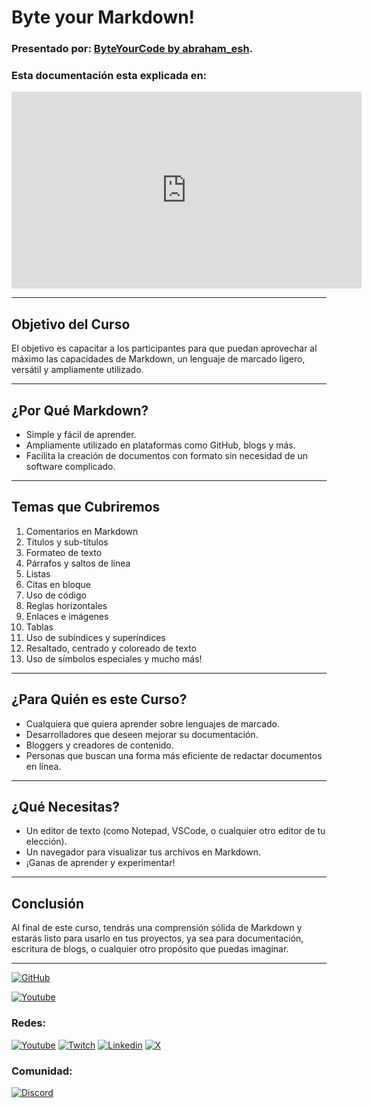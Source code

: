 # Byte your Markdown!
### Presentado por: [ByteYourCode by abraham_esh](https://www.youtube.com/@ByteYourCode "@ByteYourCode").

### Esta documentación esta explicada en:
 <iframe width="560" height="315" src="https://www.youtube.com/embed/" title="YouTube video player" frameborder="0" allow="accelerometer; autoplay; clipboard-write; encrypted-media; gyroscope; picture-in-picture; web-share" allowfullscreen></iframe>

---

## Objetivo del Curso
El objetivo es capacitar a los participantes para que puedan aprovechar al máximo las capacidades de Markdown, un lenguaje de marcado ligero, versátil y ampliamente utilizado.

---

## ¿Por Qué Markdown?
- Simple y fácil de aprender.
- Ampliamente utilizado en plataformas como GitHub, blogs y más.
- Facilita la creación de documentos con formato sin necesidad de un software complicado.

---

## Temas que Cubriremos
1. Comentarios en Markdown
2. Títulos y sub-títulos
3. Formateo de texto
4. Párrafos y saltos de línea
5. Listas
6. Citas en bloque
7. Uso de código
8. Reglas horizontales
9. Enlaces e imágenes
10. Tablas
11. Uso de subíndices y superíndices
12. Resaltado, centrado y coloreado de texto
13. Uso de símbolos especiales y mucho más!

---

## ¿Para Quién es este Curso?
- Cualquiera que quiera aprender sobre lenguajes de marcado.
- Desarrolladores que deseen mejorar su documentación.
- Bloggers y creadores de contenido.
- Personas que buscan una forma más eficiente de redactar documentos en línea.

---

## ¿Qué Necesitas?
- Un editor de texto (como Notepad, VSCode, o cualquier otro editor de tu elección).
- Un navegador para visualizar tus archivos en Markdown.
- ¡Ganas de aprender y experimentar!

---

## Conclusión
Al final de este curso, tendrás una comprensión sólida de Markdown y estarás listo para usarlo en tus proyectos, ya sea para documentación, escritura de blogs, o cualquier otro propósito que puedas imaginar.

---

[![GitHub](https://img.shields.io/badge/GitHub-Mi_perfil-5B47ED?style=for-the-badge&logo=github&logoColor=white&labelColor=101010)](https://github.com/A-esh)

[![Youtube](https://img.shields.io/badge/Youtube_Programación-Byte_Your_Code-FF0000?style=for-the-badge&logo=youtube&logoColor=white&labelColor=101010)](https://www.youtube.com/channel/UCSki3rWVSXcFRTKYY9F0wjQ)

### Redes:
[![Youtube](https://img.shields.io/badge/Youtube_Personal-abraham_esh-FF0000?style=for-the-badge&logo=youtube&logoColor=white&labelColor=101010)](https://www.youtube.com/channel/UCSH1XcdzydJAUu388EhaQwA) [![Twitch](https://img.shields.io/badge/Twitch-Directos-9146FF?style=for-the-badge&logo=twitch&logoColor=white&labelColor=101010)](https://twitch.com/abraham_esh) [![Linkedin](https://img.shields.io/badge/Linkedin-Perfil_Profesional-2867B2?style=for-the-badge&logo=linkedin&logoColor=white&labelColor=101010)](https://www.linkedin.com/in/abraham-esh/) [![X](https://img.shields.io/badge/Twitter-X-000000?style=for-the-badge&logo=x&logoColor=white&labelColor=101010)](https://twitter.com/abraham_esh)

### Comunidad:
[![Discord](https://img.shields.io/badge/Discord-Canal_de_la_comunidad-5865F2?style=for-the-badge&logo=discord&logoColor=white&labelColor=101010)](https://discord.gg/eh7BFDB)
